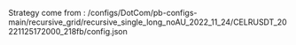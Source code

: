 Strategy come from : /configs/DotCom/pb-configs-main/recursive_grid/recursive_single_long_noAU_2022_11_24/CELRUSDT_20221125172000_218fb/config.json